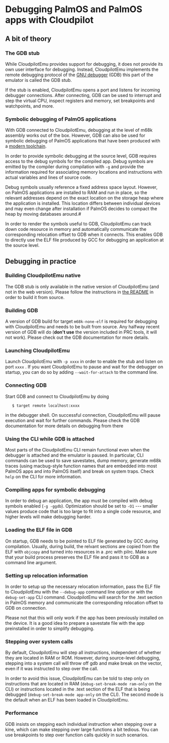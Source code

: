 # Debugging PalmOS and PalmOS apps with Cloudpilot

## A bit of theory

### The GDB stub

While CloudpilotEmu provides support for debugging, it does not provide its
own user interface for debugging. Instead, CloudpilotEmu implements the remote
debugging protocol of the
[GNU debugger](https://www.sourceware.org/gdb/)
(GDB) this part of the emulator is called the GDB stub.

If the stub is enabled, CloudpilotEmu opens a port and listens for incoming
debugger connections. After connecting, GDB can be used to interrupt and
step the virtual CPU, inspect registers and memory, set breakpoints and
watchpoints, and more.

### Symbolic debugging of PalmOS applications

With GDB connected to CloudpilotEmu, debugging at the level of m68k assembly
works out of the box. However, GDB can also be used for symbolic debugging
of PalmOS applications that have been produced with a
[modern toolchain](https://www.reddit.com/r/Palm/comments/p81m58/announce_new_gcc_or_palmos_again/).

In order to provide symbolic debugging at the source level, GDB requires access to the
debug symbols for the compiled app. Debug symbols are emitted by the compiler
during compilation with `-g` and provide the information required for associating memory
locations and instructions with actual variables and lines of source code.

Debug symbols usually reference a fixed address space layout. However, on PalmOS
applications are installed to RAM and run in place, so the relevant addresses
depend on the exact location on the storage heap where the application is installed.
This location differs between individual devices and may even change after
installation if PalmOS decides to compact the heap by moving databases around.#

In order to render the symbols useful to GDB, CloudpilotEmu can track down code
resource in memory and automatically communicate the corresponding relocation
offset to GDB when it connects. This enables GDB to directly use the ELF file
produced by GCC for debugging an application at the source level.

## Debugging in practice

### Building CloudpilotEmu native

The GDB stub is only available in the native version of CloudpilotEmu (and not in the
web version). Please follow the instructions in [the README](../README.md) in
order to build it from source.

### Building GDB

A version of GDB build for target `m68k-none-elf` is required for debugging with
CloudpilotEmu and needs to be built from source. Any halfway recent version of GDB
will do (**don't use** the version included in PRC tools, it will not work). Please
check out the GDB documentation for more details.

### Launching CloudpilotEmu

Launch CloudpilotEmu with `-p xxxx` in order to enable the stub and listen on port
`xxxx` . If you want CloudpilotEmu to pause and wait for the debugger on startup,
you can do so by adding `--wait-for-attach` to the command line.

### Connecting GDB

Start GDB and connect to CloudpilotEmu by doing

```
   $ target remote localhost:xxxx
```

in the debugger shell. On successful connection, CloudpilotEmu will pause
execution and wait for further commands. Please check the GDB documentation
for more details on debugging from there

### Using the CLI while GDB is attached

Most parts of the CloudpilotEmu CLI remain functional even when the debugger
is attached and the emulator is paused. In particular, CLI commands can be
used to save savestates, dump memory, generate m68k traces (using macbug-style
function names that are embedded into most PalmOS apps and into PalmOS itself)
and break on system traps. Check `help` on the CLI for more information.

### Compiling apps for symbolic debugging

In order to debug an application, the app must be compiled with debug symbols
enabled (`-g -ggdb`). Optimization should be set to `-O1` --- smaller values
produce code that is too large to fit into a single code resource, and higher
levels will make debugging harder.

### Loading the ELF file in GDB

On startup, GDB needs to be pointed to ELF file generated by GCC during
compilation. Usually, during build, the relvant sections are copied from
the ELF with `objcopy` and turned into resources in a .prc with pilrc.
Make sure that your build process preserves the ELF file and pass it to
GDB as a command line argument.

### Setting up relocation information

In order to setup up the necessary relocation information, pass the ELF
file to CloudpilotEmu with the `--debug-app` command line option or
with the `debug-set-app` CLI command. CloudpilotEmu will search for the
.text section in PalmOS memory and communicate the corresponding relocation
offset to GDB on connection.

Please not that this will only work if the app has been previously installed
on the device. It is a good idea to prepare a savestate file with
the app preinstalled in order to simplify debugging.

### Stepping over system calls

By default, CloudpilotEmu will step all instructions, independent of whether
they are located in RAM or ROM. However, during source-level debugging,
stepping into a system call will throw off gdb and make break on the vector,
even if it was instructed to step over the call.

In order to avoid this issue, CloudpilotEmu can be told to step only on
instructions that are located in RAM (`debug-set-break-mode ram-only` on the
CLI) or instructions located in the .text section of the ELF that is being
debugged (`debug-set-break-mode app-only` on the CLI). The second mode
is the default when an ELF has been loaded in CloudpilotEmu.

### Performance

GDB insists on stepping each individual instruction when stepping over a
kine, which can make stepping over large functions a bit tedious. You can
use breakpoints to step over function calls quickly in such scenarios.

